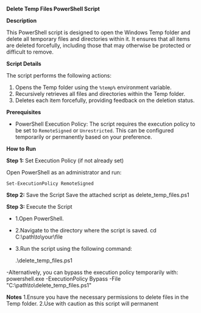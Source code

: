 **Delete Temp Files PowerShell Script**

**Description**

This PowerShell script is designed to open the Windows Temp folder and delete all temporary files and directories within it. It ensures that all items are deleted forcefully, including those that may otherwise be protected or difficult to remove.

**Script Details**

The script performs the following actions:
1. Opens the Temp folder using the `%temp%` environment variable.
2. Recursively retrieves all files and directories within the Temp folder.
3. Deletes each item forcefully, providing feedback on the deletion status.

**Prerequisites**

- PowerShell Execution Policy: The script requires the execution policy to be set to `RemoteSigned` or `Unrestricted`. This can be configured temporarily or permanently based on your preference.

**How to Run**

**Step 1:** Set Execution Policy (if not already set)

Open PowerShell as an administrator and run:

    Set-ExecutionPolicy RemoteSigned

**Step 2:** Save the Script
Save the attached script as delete_temp_files.ps1

**Step 3:** Execute the Script
- 1.Open PowerShell.
- 2.Navigate to the directory where the script is saved. 
     cd C:\path\to\your\file
- 3.Run the script using the following command:

     .\delete_temp_files.ps1

-Alternatively, you can bypass the execution policy temporarily with:
     powershell.exe -ExecutionPolicy Bypass -File "C:\path\to\delete_temp_files.ps1"


**Notes**
1.Ensure you have the necessary permissions to delete files in the Temp folder.
2.Use with caution as this script will permanent

